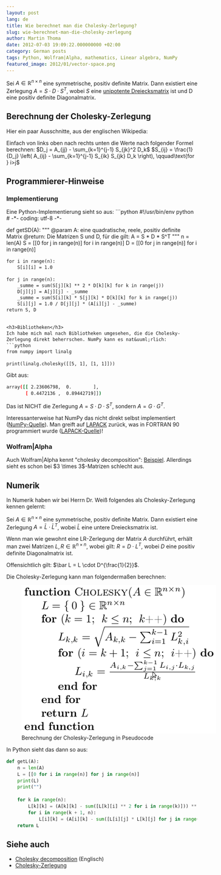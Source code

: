 ```yaml
---
layout: post
lang: de
title: Wie berechnet man die Cholesky-Zerlegung?
slug: wie-berechnet-man-die-cholesky-zerlegung
author: Martin Thoma
date: 2012-07-03 19:09:22.000000000 +02:00
category: German posts
tags: Python, Wolfram|Alpha, mathematics, Linear algebra, NumPy
featured_image: 2012/01/vector-space.png
---
```

Sei $A \in \mathbb{R}^{n \times n}$ eine symmetrische, positiv definite Matrix. Dann existiert eine Zerlegung $A = S \cdot D \cdot S^T$, wobei $S$ eine <a href="http://de.wikipedia.org/wiki/Dreiecksmatrix#Unipotente_Dreiecksmatrizen">unipotente Dreiecksmatrix</a> ist und D eine positiv definite Diagonalmatrix.

<h2>Berechnung der Cholesky-Zerlegung</h2>
Hier ein paar Ausschnitte, aus der englischen Wikipedia:

Einfach von links oben nach rechts unten die Werte nach folgender Formel berechnen:
$D_j = A_{jj} - \sum_{k=1}^{j-1} S_{jk}^2 D_k$
$S_{ij} = \frac{1}{D_j} \left( A_{ij} - \sum_{k=1}^{j-1} S_{ik} S_{jk} D_k \right), \qquad\text{for } i>j$


<h2>Programmierer-Hinweise</h2>
<h3>Implementierung</h3>
Eine Python-Implementierung sieht so aus:
```python
#!/usr/bin/env python
# -*- coding: utf-8 -*-


def getSD(A):
    """ @param A: eine quadratische, reele, positiv definite Matrix
        @return: Die Matrizen S und D, f&uuml;r die gilt:
                 A = S * D * S^T
    """
    n = len(A)
    S = [[0 for j in range(n)] for i in range(n)]
    D = [[0 for j in range(n)] for i in range(n)]

    for i in range(n):
        S[i][i] = 1.0

    for j in range(n):
        _summe = sum(S[j][k] ** 2 * D[k][k] for k in range(j))
        D[j][j] = A[j][j] - _summe
        _summe = sum(S[i][k] * S[j][k] * D[k][k] for k in range(j))
        S[i][j] = 1.0 / D[j][j] * (A[i][j] - _summe)
    return S, D
```

<h3>Bibliotheken</h3>
Ich habe mich mal nach Bibliotheken umgesehen, die die Cholesky-Zerlegung direkt beherrschen. NumPy kann es nat&uuml;rlich:
```python
from numpy import linalg

print(linalg.cholesky([[5, 1], [1, 1]]))
```
Gibt aus:
```bash
array([[ 2.23606798,  0.        ],
       [ 0.4472136 ,  0.89442719]])
```

Das ist NICHT die Zerlegung $A = S \cdot D \cdot S^T$, sondern $A = G \cdot G^T$.

Interessanterweise hat NumPy das nicht direkt selbst implementiert (<a href="https://github.com/numpy/numpy/blob/master/numpy/linalg/linalg.py#L448">NumPy-Quelle</a>). Man greift auf <a href="http://de.wikipedia.org/wiki/LAPACK">LAPACK</a> zur&uuml;ck, was in FORTRAN 90 programmiert wurde (<a href="http://www.netlib.org/lapack/double/dpotrf.f">LAPACK-Quelle</a>)!

<h3>Wolfram|Alpha</h3>
Auch Wolfram|Alpha kennt "cholesky decomposition": <a href="http://www.wolframalpha.com/input/?i=cholesky+decomposition+%7B%7B5%2C2%7D%2C%7B2%2C1%7D%7D">Beispiel</a>. Allerdings sieht es schon bei $3 \times 3$-Matrizen schlecht aus.

<h2>Numerik</h2>
In Numerik haben wir bei Herrn Dr. Wei&szlig; folgendes als Cholesky-Zerlegung kennen gelernt:

Sei $A \in \mathbb{R}^{n \times n}$ eine symmetrische, positiv definite Matrix. Dann existiert eine Zerlegung $A = \bar L \cdot \bar{L}^T$, wobei $\bar L$ eine untere Dreiecksmatrix ist.

Wenn man wie gewohnt eine LR-Zerlegung der Matrix $A$ durchf&uuml;hrt, erh&auml;lt man zwei Matrizen $L, R \in \mathbb{R}^{n \times n}$, wobei gilt: $R = D \cdot L^T$, wobei $D$ eine positiv definite Diagonalmatrix ist.

Offensichtlich gilt: $\bar L = L \cdot D^{\frac{1}{2}}$.

Die Cholesky-Zerlegung kann man folgenderma&szlig;en berechnen:

<figure class="aligncenter">
            <a href="../images/2012/07/cholesky-zerlegung-numerik.png"><img src="../images/2012/07/cholesky-zerlegung-numerik.png" alt="Berechnung der Cholesky-Zerlegung in Pseudocode" style="max-width:512px;max-height:390px" class="size-full wp-image-67881"/></a>
            <figcaption class="text-center">Berechnung der Cholesky-Zerlegung in Pseudocode</figcaption>
        </figure>

In Python sieht das dann so aus:

```python
def getL(A):
    n = len(A)
    L = [[0 for i in range(n)] for j in range(n)]
    print(L)
    print("")

    for k in range(n):
        L[k][k] = (A[k][k] - sum([L[k][i] ** 2 for i in range(k)])) ** 0.5
        for i in range(k + 1, n):
            L[i][k] = (A[i][k] - sum([L[i][j] * L[k][j] for j in range(k)])) / L[k][k]
    return L
```

<h2>Siehe auch</h2>
<ul>
  <li><a href="http://en.wikipedia.org/wiki/Cholesky_decomposition">Cholesky decomposition</a> (Englisch)</li>
  <li><a href="http://de.wikipedia.org/wiki/Cholesky-Zerlegung">Cholesky-Zerlegung</a></li>
</ul>
